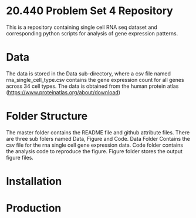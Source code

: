 # 20.440 Problem Set 4 Repository
This is a repository containing single cell RNA seq dataset and corresponding python scripts for analysis of gene expression patterns. 

# Data
The data is stored in the Data sub-directory, where a csv file named rna_single_cell_type.csv contains the gene expression count for all genes across 34 cell types. The data is obtained from the human protein atlas (https://www.proteinatlas.org/about/download)
# Folder Structure 
The master folder contains the README file and github attribute files. There are three sub folers named Data, Figure and Code. Data Folder Contains the csv file for the rna single cell gene expression data. Code folder contains the analysis code to reproduce the figure. Figure folder stores the output figure files. 
# Installation 

# Production
